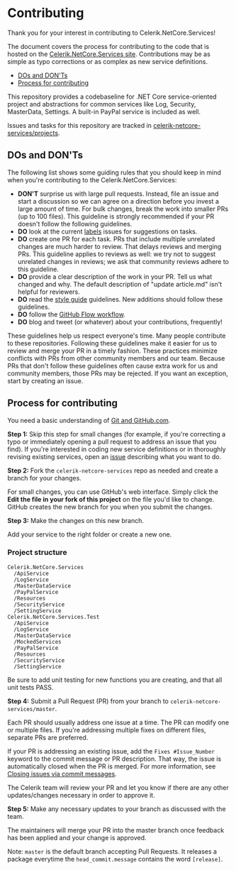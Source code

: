 # Contributing

Thank you for your interest in contributing to Celerik.NetCore.Services!

The document covers the process for contributing to the code that is hosted on the [Celerik.NetCore.Services site](https://github.com/celerik/celerik-netcore-services). Contributions may be as simple as typo corrections or as complex as new service definitions.

- [DOs and DON'Ts](#dos-and-donts)
- [Process for contributing](#process-for-contributing)

This repository provides a codebaseline for .NET Core service-oriented project and abstractions for common services like Log, Security, MasterData, Settings. A built-in PayPal service is included as well.

Issues and tasks for this repository are tracked in [celerik-netcore-services/projects](https://github.com/celerik/celerik-netcore-services/projects).

## DOs and DON'Ts

The following list shows some guiding rules that you should keep in mind when you're contributing to the Celerik.NetCore.Services:

- **DON'T** surprise us with large pull requests. Instead, file an issue and start a discussion so we can agree on a direction before you invest a large amount of time. For bulk changes, break the work into smaller PRs (up to 100 files). This guideline is strongly recommended if your PR doesn't follow the following guidelines.
- **DO** look at the current [labels](https://github.com/celerik/celerik-netcore-services/labels) issues for suggestions on tasks.
- **DO** create one PR for each task. PRs that include multiple unrelated changes are much harder to review. That delays reviews and merging PRs. This guideline applies to reviews as well: we try not to suggest unrelated changes in reviews; we ask that community reviews adhere to this guideline.
- **DO** provide a clear description of the work in your PR. Tell us what changed and why. The default description of "update article.md" isn't helpful for reviewers.
- **DO** read the [style guide](https://docs.microsoft.com/en-us/dotnet/core/) guidelines. New additions should follow these guidelines.
- **DO** follow the [GitHub Flow workflow](https://guides.github.com/introduction/flow/).
- **DO** blog and tweet (or whatever) about your contributions, frequently!

These guidelines help us respect everyone's time. Many people contribute to these repositories. Following these guidelines make it easier for us to review and merge your PR in a timely fashion. These practices minimize conflicts with PRs from other community members and our team. Because PRs that don't follow these guidelines often cause extra work for us and community members, those PRs may be rejected. If you want an exception, start by creating an issue.

## Process for contributing

You need a basic understanding of [Git and GitHub.com](https://guides.github.com/activities/hello-world/).

**Step 1:** Skip this step for small changes (for example, if you're correcting a typo or immediately opening a pull request to address an issue that you find). If you're interested in coding new service definitions or in thoroughly revising existing services, open an [issue](https://github.com/celerik/celerik-netcore-services/issues) describing what you want to do.

**Step 2:** Fork the `celerik-netcore-services` repo as needed and create a branch for your changes.

For small changes, you can use GitHub's web interface. Simply click the **Edit the file in your fork of this project** on the file you'd like to change. GitHub creates the new branch for you when you submit the changes.

**Step 3:** Make the changes on this new branch.

Add your service to the right folder or create a new one.

### Project structure

```
Celerik.NetCore.Services
  /ApiService
  /LogService
  /MasterDataService
  /PayPalService
  /Resources
  /SecurityService
  /SettingService
Celerik.NetCore.Services.Test
  /ApiService
  /LogService
  /MasterDataService
  /MockedServices
  /PayPalService
  /Resources
  /SecurityService
  /SettingService
```

Be sure to add unit testing for new functions you are creating, and that all unit tests PASS.

**Step 4:** Submit a Pull Request (PR) from your branch to `celerik-netcore-services/master`.

Each PR should usually address one issue at a time. The PR can modify one or multiple files. If you're addressing multiple fixes on different files, separate PRs are preferred.

If your PR is addressing an existing issue, add the `Fixes #Issue_Number` keyword to the commit message or PR description. That way, the issue is automatically closed when the PR is merged. For more information, see [Closing issues via commit messages](https://help.github.com/articles/closing-issues-via-commit-messages/).

The Celerik team will review your PR and let you know if there are any other updates/changes necessary in order to approve it.

**Step 5:** Make any necessary updates to your branch as discussed with the team.

The maintainers will merge your PR into the master branch once feedback has been applied and your change is approved.

Note: `master` is the default branch accepting Pull Requests. It releases a package everytime the `head_commit.message` contains the word `[release]`.


